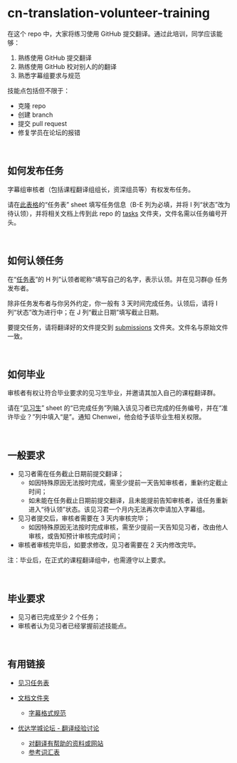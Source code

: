 # cn-translation-volunteer-training

在这个 repo 中，大家将练习使用 GitHub 提交翻译。通过此培训，同学应该能够：

1. 熟练使用 GitHub 提交翻译
2. 熟练使用 GitHub 校对别人的的翻译
3. 熟悉字幕组要求与规范


技能点包括但不限于：

- 克隆 repo
- 创建 branch
- 提交 pull request
- 修复学员在论坛的报错

<br>

## 如何发布任务

字幕组审核者（包括课程翻译组组长，资深组员等）有权发布任务。

请在[此表格](https://docs.google.com/spreadsheets/d/19xqzOCJGk4rQ0G3YTXXQG5YNbsLSFsbpooQXEUYfdnA/edit?usp=sharing)的“任务表” sheet 填写任务信息（B-E 列为必填，并将 I 列“状态”改为待认领），并将相关文档上传到此 repo 的 [tasks](/tasks) 文件夹，文件名需以任务编号开头。

<br>

## 如何认领任务

在“[任务表](https://docs.google.com/spreadsheets/d/19xqzOCJGk4rQ0G3YTXXQG5YNbsLSFsbpooQXEUYfdnA/edit?usp=sharing)”的 H 列”认领者昵称“填写自己的名字，表示认领。并在见习群@ 任务发布者。

除非任务发布者与你另外约定，你一般有 3 天时间完成任务。认领后，请将 I 列“状态”改为进行中；在 J 列“截止日期”填写截止日期。

要提交任务，请将翻译好的文件提交到 [submissions](/submissions) 文件夹。文件名与原始文件一致。

<br>

## 如何毕业

审核者有权让符合毕业要求的见习生毕业，并邀请其加入自己的课程翻译群。

请在“[见习生](https://docs.google.com/spreadsheets/d/19xqzOCJGk4rQ0G3YTXXQG5YNbsLSFsbpooQXEUYfdnA/edit#gid=1039672470)” sheet 的“已完成任务”列输入该见习者已完成的任务编号，并在“准许毕业？”列中填入“是”。通知 Chenwei，他会给予该毕业生相关权限。

<br>

## 一般要求

- 见习者需在任务截止日期前提交翻译；
  - 如因特殊原因无法按时完成，需至少提前一天告知审核者，重新约定截止时间；
  - 如未能在任务截止日期前提交翻译，且未能提前告知审核者，该任务重新进入“待认领”状态。该见习君一个月内无法再次申请加入字幕组。
- 见习者提交后，审核者需要在 3 天内审核完毕；
  - 如因特殊原因无法按时完成审核，需至少提前一天告知见习者，改由他人审核，或告知预计审核完成时间；
- 审核者审核完毕后，如要求修改，见习者需要在 2 天内修改完毕。

注：毕业后，在正式的课程翻译组中，也需遵守以上要求。

<br>

## 毕业要求

- 见习者已完成至少 2 个任务；
- 审核者认为见习者已经掌握前述技能点。

<br>

## 有用链接

- [见习任务表](https://docs.google.com/spreadsheets/d/19xqzOCJGk4rQ0G3YTXXQG5YNbsLSFsbpooQXEUYfdnA/edit?usp=sharing)

- [文档文件夹](/documents)
  - [字幕格式规范](/documents/中文字幕格式规范.md)
- [优达学城论坛 - 翻译经验讨论](https://discussions.youdaxue.com/c/translation/69-category)
  - [对翻译有帮助的资料或网站](https://discussions.youdaxue.com/t/topic/3007)
  - [参考词汇表](https://docs.google.com/spreadsheets/d/1u5Nf9IEqfRR2EI4Q695KhH4dySIr9yF6rP2lTGrZKjg/edit?usp=sharing)
